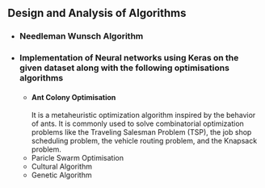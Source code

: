 ## Design and Analysis of Algorithms
* ### Needleman Wunsch Algorithm

* ### Implementation of Neural networks using Keras on the given dataset along with the following optimisations algorithms
   *  ####  Ant Colony Optimisation
         It is a metaheuristic optimization algorithm inspired by the behavior of ants. It is commonly used to solve combinatorial optimization problems like the Traveling Salesman Problem (TSP), the job shop scheduling problem, the vehicle routing problem, and the Knapsack problem.
   *    Paricle Swarm Optimisation
   *    Cultural Algorithm
   *    Genetic Algorithm

